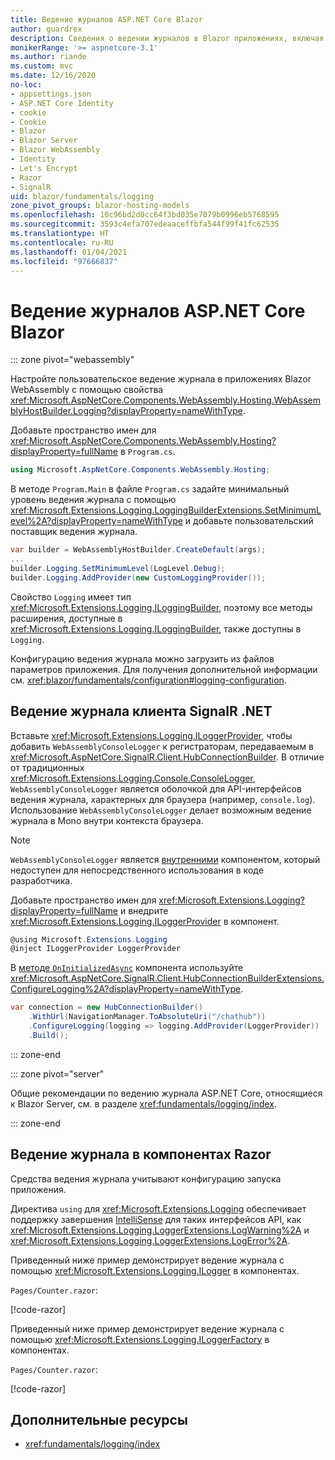 ```yaml
---
title: Ведение журналов ASP.NET Core Blazor
author: guardrex
description: Сведения о ведении журналов в Blazor приложениях, включая настройку уровня ведения журнала и запись сообщений журнала из компонентов Razor.
monikerRange: '>= aspnetcore-3.1'
ms.author: riande
ms.custom: mvc
ms.date: 12/16/2020
no-loc:
- appsettings.json
- ASP.NET Core Identity
- cookie
- Cookie
- Blazor
- Blazor Server
- Blazor WebAssembly
- Identity
- Let's Encrypt
- Razor
- SignalR
uid: blazor/fundamentals/logging
zone_pivot_groups: blazor-hosting-models
ms.openlocfilehash: 10c96bd2d0cc64f3bd035e7079b0996eb5768595
ms.sourcegitcommit: 3593c4efa707edeaaceffbfa544f99f41fc62535
ms.translationtype: HT
ms.contentlocale: ru-RU
ms.lasthandoff: 01/04/2021
ms.locfileid: "97666837"
---
```

# <a name="aspnet-core-no-locblazor-logging"></a>Ведение журналов ASP.NET Core Blazor

::: zone pivot="webassembly"

Настройте пользовательское ведение журнала в приложениях Blazor WebAssembly с помощью свойства <xref:Microsoft.AspNetCore.Components.WebAssembly.Hosting.WebAssemblyHostBuilder.Logging?displayProperty=nameWithType>.

Добавьте пространство имен для <xref:Microsoft.AspNetCore.Components.WebAssembly.Hosting?displayProperty=fullName> в `Program.cs`.

```csharp
using Microsoft.AspNetCore.Components.WebAssembly.Hosting;
```

В методе `Program.Main` в файле `Program.cs` задайте минимальный уровень ведения журнала с помощью <xref:Microsoft.Extensions.Logging.LoggingBuilderExtensions.SetMinimumLevel%2A?displayProperty=nameWithType> и добавьте пользовательский поставщик ведения журнала.

```csharp
var builder = WebAssemblyHostBuilder.CreateDefault(args);
...
builder.Logging.SetMinimumLevel(LogLevel.Debug);
builder.Logging.AddProvider(new CustomLoggingProvider());
```

Свойство `Logging` имеет тип <xref:Microsoft.Extensions.Logging.ILoggingBuilder>, поэтому все методы расширения, доступные в <xref:Microsoft.Extensions.Logging.ILoggingBuilder>, также доступны в `Logging`.

Конфигурацию ведения журнала можно загрузить из файлов параметров приложения. Для получения дополнительной информации см. <xref:blazor/fundamentals/configuration#logging-configuration>.

## <a name="no-locsignalr-net-client-logging"></a>Ведение журнала клиента SignalR .NET

Вставьте <xref:Microsoft.Extensions.Logging.ILoggerProvider>, чтобы добавить `WebAssemblyConsoleLogger` к регистраторам, передаваемым в <xref:Microsoft.AspNetCore.SignalR.Client.HubConnectionBuilder>. В отличие от традиционных <xref:Microsoft.Extensions.Logging.Console.ConsoleLogger>, `WebAssemblyConsoleLogger` является оболочкой для API-интерфейсов ведения журнала, характерных для браузера (например, `console.log`). Использование `WebAssemblyConsoleLogger` делает возможным ведение журнала в Mono внутри контекста браузера.

> [!NOTE]
> `WebAssemblyConsoleLogger` является [внутренними](/dotnet/csharp/language-reference/keywords/internal) компонентом, который недоступен для непосредственного использования в коде разработчика.

Добавьте пространство имен для <xref:Microsoft.Extensions.Logging?displayProperty=fullName> и внедрите <xref:Microsoft.Extensions.Logging.ILoggerProvider> в компонент.

```csharp
@using Microsoft.Extensions.Logging
@inject ILoggerProvider LoggerProvider
```

В [методе `OnInitializedAsync`](xref:blazor/components/lifecycle#component-initialization-methods) компонента используйте <xref:Microsoft.AspNetCore.SignalR.Client.HubConnectionBuilderExtensions.ConfigureLogging%2A?displayProperty=nameWithType>.

```csharp
var connection = new HubConnectionBuilder()
    .WithUrl(NavigationManager.ToAbsoluteUri("/chathub"))
    .ConfigureLogging(logging => logging.AddProvider(LoggerProvider))
    .Build();
```

::: zone-end

::: zone pivot="server"

Общие рекомендации по ведению журнала ASP.NET Core, относящиеся к Blazor Server, см. в разделе <xref:fundamentals/logging/index>.

::: zone-end

## <a name="log-in-no-locrazor-components"></a>Ведение журнала в компонентах Razor

Средства ведения журнала учитывают конфигурацию запуска приложения.

Директива `using` для <xref:Microsoft.Extensions.Logging> обеспечивает поддержку завершения [IntelliSense](/visualstudio/ide/using-intellisense) для таких интерфейсов API, как <xref:Microsoft.Extensions.Logging.LoggerExtensions.LogWarning%2A> и <xref:Microsoft.Extensions.Logging.LoggerExtensions.LogError%2A>.

Приведенный ниже пример демонстрирует ведение журнала с помощью <xref:Microsoft.Extensions.Logging.ILogger> в компонентах.

`Pages/Counter.razor`:

[!code-razor[](logging/samples_snapshot/Counter1.razor?highlight=3,16)]

Приведенный ниже пример демонстрирует ведение журнала с помощью <xref:Microsoft.Extensions.Logging.ILoggerFactory> в компонентах.

`Pages/Counter.razor`:

[!code-razor[](logging/samples_snapshot/Counter2.razor?highlight=3,16-17)]

## <a name="additional-resources"></a>Дополнительные ресурсы

* <xref:fundamentals/logging/index>
